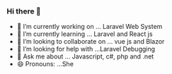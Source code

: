 ### Hi there 👋

- 🔭 I’m currently working on ... Laravel Web System
- 🌱 I’m currently learning ... Laravel and React js
- 👯 I’m looking to collaborate on ... vue js and Blazor 
- 🤔 I’m looking for help with ...Laravel Debugging
- 💬 Ask me about ... Javascript, c#, php and .net 
- 😄 Pronouns: ...She

